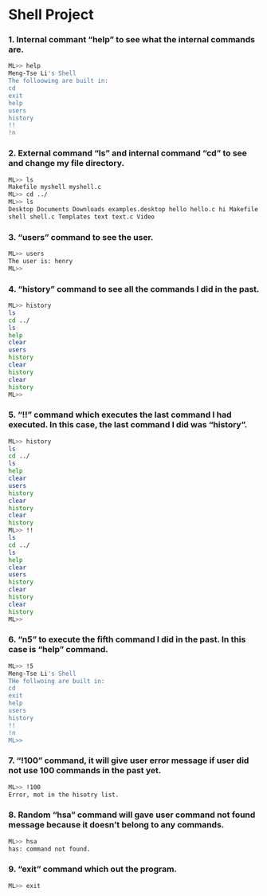 # Shell Project

### 1. Internal commant “help” to see what the internal commands are.  
```sh
ML>> help
Meng-Tse Li's Shell
The folloowing are built in:
cd
exit
help
users
history
!!
!n
```  
### 2. External command “ls” and internal command “cd” to see and change my file directory.
```sh
ML>> ls
Makefile myshell myshell.c
ML>> cd ../
ML>> ls
Desktop Documents Downloads examples.desktop hello hello.c hi Makefile Music myshell myshell.c Pictures Public
shell shell.c Templates text text.c Video
```  
### 3. “users” command to see the user.
```sh
ML>> users
The user is: henry
ML>>
```  
### 4. “history” command to see all the commands I did in the past.
```sh
ML>> history
ls
cd ../
ls
help
clear
users
history 
clear
history
clear
history
ML>>
```
### 5. “!!” command which executes the last command I had executed. In this case, the last command I did was “history”.
```sh
ML>> history
ls
cd ../
ls
help
clear
users
history 
clear
history
clear
history
ML>> !!
ls
cd ../
ls
help
clear
users
history 
clear
history
clear
history
ML>>
```
### 6. “n5” to execute the fifth command I did in the past. In this case is “help” command.
```sh
ML>> !5
Meng-Tse Li's Shell
THe follwoing are built in:
cd
exit
help
users
history
!!
!n
ML>>
```
### 7. “!100” command, it will give user error message if user did not use 100 commands in the past yet.
```sh
ML>> !100
Error, mot in the hisotry list.
```
### 8. Random “hsa” command will gave user command not found message because it doesn’t belong to any commands.
```sh
ML>> hsa
has: command not found.
```
### 9. “exit” command which out the program.
```sh
ML>> exit
```